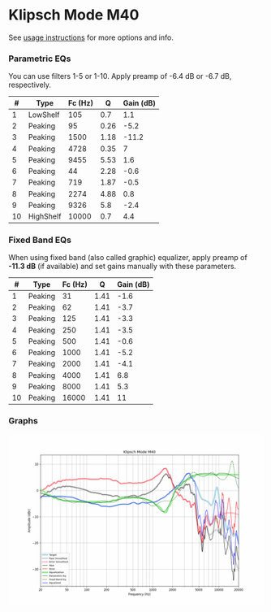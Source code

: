 # Klipsch Mode M40
See [usage instructions](https://github.com/jaakkopasanen/AutoEq#usage) for more options and info.

### Parametric EQs
You can use filters 1-5 or 1-10. Apply preamp of -6.4 dB or -6.7 dB, respectively.

|   # | Type      |   Fc (Hz) |    Q |   Gain (dB) |
|-----|-----------|-----------|------|-------------|
|   1 | LowShelf  |       105 | 0.7  |         1.1 |
|   2 | Peaking   |        95 | 0.26 |        -5.2 |
|   3 | Peaking   |      1500 | 1.18 |       -11.2 |
|   4 | Peaking   |      4728 | 0.35 |         7   |
|   5 | Peaking   |      9455 | 5.53 |         1.6 |
|   6 | Peaking   |        44 | 2.28 |        -0.6 |
|   7 | Peaking   |       719 | 1.87 |        -0.5 |
|   8 | Peaking   |      2274 | 4.88 |         0.8 |
|   9 | Peaking   |      9326 | 5.8  |        -2.4 |
|  10 | HighShelf |     10000 | 0.7  |         4.4 |

### Fixed Band EQs
When using fixed band (also called graphic) equalizer, apply preamp of **-11.3 dB** (if available) and set gains manually with these parameters.

|   # | Type    |   Fc (Hz) |    Q |   Gain (dB) |
|-----|---------|-----------|------|-------------|
|   1 | Peaking |        31 | 1.41 |        -1.6 |
|   2 | Peaking |        62 | 1.41 |        -3.7 |
|   3 | Peaking |       125 | 1.41 |        -3.3 |
|   4 | Peaking |       250 | 1.41 |        -3.5 |
|   5 | Peaking |       500 | 1.41 |        -0.6 |
|   6 | Peaking |      1000 | 1.41 |        -5.2 |
|   7 | Peaking |      2000 | 1.41 |        -4.1 |
|   8 | Peaking |      4000 | 1.41 |         6.8 |
|   9 | Peaking |      8000 | 1.41 |         5.3 |
|  10 | Peaking |     16000 | 1.41 |        11   |

### Graphs
![](./Klipsch%20Mode%20M40.png)
